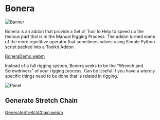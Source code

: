 # Bonera

![Banner](https://user-images.githubusercontent.com/79613445/210190149-550c8269-55b4-4ecc-9057-e864ae49279e.png)

Bonera is an addon that provide a Set of Tool to Help to speed up the tedious part that is in the Manual Rigging Process.
The addon turned some of the more repetitive operator that sometimes solves using Simple Python script packed into a Toolkit Addon.

[BoneraDemo.webm](https://user-images.githubusercontent.com/79613445/210190272-f980053d-ab10-4adb-bb16-45cc81610f0b.webm)

Instead of a full rigging system, Bonera seeks to be the “Wrench and Screwdrivers” of your rigging process. Can be Useful if you have a wierdly specific things need to be done that is related in rigging.

![Panel](https://user-images.githubusercontent.com/79613445/210190159-f23afffc-53a3-4cf4-ae17-6fb2c4041e8b.png)


## Generate Stretch Chain

[GenerateStretchChain.webm](https://user-images.githubusercontent.com/79613445/210190228-583f6039-2567-48da-bae9-674c2130b26b.webm)
